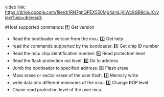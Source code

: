video link: https://drive.google.com/file/d/1RN7gnQPEX550Mp4smLjKIWc8GB9cluJC/view?usp=drivesdk

#Host supported commands:
1️⃣ Get version
- Read the bootloader version from the mcu.
2️⃣ Get help
- read the commands supported by the bootloader.
3️⃣ Get chip ID number
- Read the mcu chip identification number.
4️⃣ Read protection level
- Read the flash protection out level.
5️⃣ Go to address
- Jumb the bootloader to specified address.
6️⃣ Flash erase
- Mass erase or sector erase of the user flash.
7️⃣ Memory write
- write data into different memories of the mcu.
8️⃣ Change ROP level
- Chane read protection level of the user mcu.
